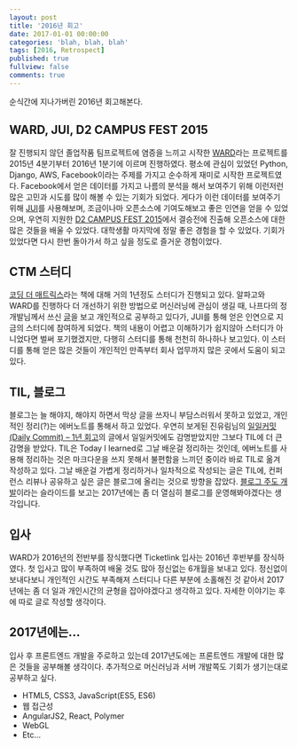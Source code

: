 ```yaml
---
layout: post
title: '2016년 회고'
date: 2017-01-01 00:00:00
categories: 'blah, blah, blah'
tags: [2016, Retrospect]
published: true
fullview: false
comments: true
---
```


순식간에 지나가버린 2016년 회고해본다.

## WARD, JUI, D2 CAMPUS FEST 2015

잘 진행되지 않던 졸업작품 팀프로젝트에 염증을 느끼고 시작한 [WARD](https://github.com/pjwards/ward)라는 프로젝트를 2015년 4분기부터 2016년 1분기에 이르며 진행하였다. 평소에 관심이 있었던 Python, Django, AWS, Facebook이라는 주제를 가지고 순수하게 재미로 시작한 프로젝트였다. Facebook에서 얻은 데이터를 가지고 나름의 분석을 해서 보여주기 위해 이런저런 많은 고민과 시도를 많이 해볼 수 있는 기회가 되었다. 게다가 이런 데이터를 보여주기 위해 [JUI](https://github.com/juijs/jui)를 사용해보며, 조금이나마 오픈소스에 기여도해보고 좋은 인연을 얻을 수 있었으며, 우연히 지원한 [D2 CAMPUS FEST 2015](http://d2campusfest.kr/2015/)에서 결승전에 진출해 오픈소스에 대한 많은 것들을 배울 수 있었다. 대학생활 마지막에 정말 좋은 경험을 할 수 있었다. 기회가 있었다면 다시 한번 돌아가서 하고 싶을 정도로 즐거운 경험이었다.

## CTM 스터디

[코딩 더 매트릭스](http://book.naver.com/bookdb/book_detail.nhn?bid=9071199)라는 책에 대해 거의 1년정도 스터디가 진행되고 있다. 알파고와 WARD를 진행하다 더 개선하기 위한 방법으로 머신러닝에 관심이 생길 때, 나프다의 정개발님께서 쓰신 [글](http://www.moreagile.net/2015/05/how-to-start-machine-learning-study.html)을 보고 개인적으로 공부하고 있다가, JUI를 통해 얻은 인연으로 지금의 스터디에 참여하게 되었다. 책의 내용이 어렵고 이해하기가 쉽지않아 스터디가 아니었다면 벌써 포기했겠지만, 다행히 스터디를 통해 천천히 하나하나 보고있다. 이 스터디를 통해 얻은 많은 것들이 개인적인 만족부터 회사 업무까지 많은 곳에서 도움이 되고 있다.

## TIL, 블로그

블로그는 늘 해야지, 해야지 하면서 막상 글을 쓰자니 부담스러워서 못하고 있었고, 개인적인 정리(?)는 에버노트를 통해서 하고 있었다. 우연히 보게된 진유림님의 [일일커밋(Daily Commit) – 1년 회고](https://milooy.wordpress.com/2016/07/02/daily-commit-1-year/)의 글에서 일일커밋에도 감명받았지만 그보다 TIL에 더 큰 감명을 받았다. TIL은 Today I learned로 그날 배운걸 정리하는 것인데, 에버노트를 사용해 정리하는 것은 마크다운을 쓰지 못해서 불편함을 느끼던 중이라 바로 TIL로 옮겨 작성하고 있다. 그날 배운걸 가볍게 정리하거나 일차적으로 작성되는 글은 TIL에, 컨퍼런스 리뷰나 공유하고 싶은 글은 블로그에 올리는 것으로 방향을 잡았다. [블로그 주도 개발](http://www.slideshare.net/rockdoli/ss-48806118)이라는 슬라이드를 보고는 2017년에는 좀 더 열심히 블로그를 운영해봐야겠다는 생각입니다.

## 입사

WARD가 2016년의 전반부를 장식했다면 Ticketlink 입사는 2016년 후반부를 장식하였다. 첫 입사고 많이 부족하여 배울 것도 많아 정신없는 6개월을 보내고 있다. 정신없이 보내다보니 개인적인 시간도 부족해져 스터디나 다른 부분에 소홀해진 것 같아서 2017년에는 좀 더 일과 개인시간의 균형을 잡아야겠다고 생각하고 있다. 자세한 이야기는 후에 따로 글로 작성할 생각이다.

## 2017년에는...

입사 후 프론트엔드 개발을 주로하고 있는데 2017년도에는 프론트엔드 개발에 대한 많은 것들을 공부해볼 생각이다. 추가적으로 머신러닝과 서버 개발쪽도 기회가 생기는대로 공부하고 싶다.

* HTML5, CSS3, JavaScript(ES5, ES6)
* 웹 접근성
* AngularJS2, React, Polymer
* WebGL
* Etc...